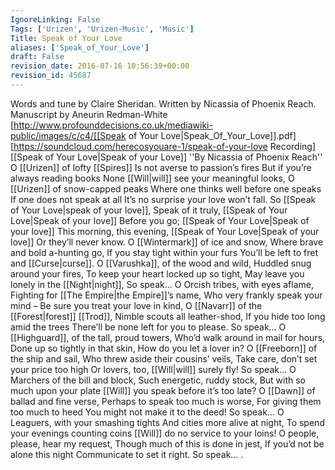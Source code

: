```yaml
---
IgnoreLinking: False
Tags: ['Urizen', 'Urizen-Music', 'Music']
Title: Speak of Your Love
aliases: ['Speak_of_Your_Love']
draft: False
revision_date: 2016-07-16 10:56:39+00:00
revision_id: 45687
---
```


Words and tune by Claire Sheridan. 
Written by Nicassia of Phoenix Reach.
Manuscript by Aneurin Redman-White [http://www.profounddecisions.co.uk/mediawiki-public/images/c/c4/[[Speak of Your Love|Speak_Of_Your_Love]].pdf]
[https://soundcloud.com/herecosyouare-1/speak-of-your-love Recording]
[[Speak of Your Love|Speak of your Love]]
''By Nicassia of Phoenix Reach''
O [[Urizen]] of lofty [[Spires]]
Is not averse to passion’s fires
But if you’re always reading books
None [[Will|will]] see your meaningful looks,
O [[Urizen]] of snow-capped peaks
Where one thinks well before one speaks 
If one does not speak at all
It’s no surprise your love won’t fall.
So [[Speak of Your Love|speak of your love]],
Speak of it truly,
[[Speak of Your Love|Speak of your love]]
Before you go;
[[Speak of Your Love|Speak of your love]]
This morning, this evening,
[[Speak of Your Love|Speak of your love]]
Or they’ll never know.
O [[Wintermark]] of ice and snow,
Where brave and bold a-hunting go,
If you stay tight within your furs
You’ll be left to fret and [[Curse|curse]].
O [[Varushka]], of the wood and wild,
Huddled snug around your fires,
To keep your heart locked up so tight,
May leave you lonely in the [[Night|night]],
So speak…
O Orcish tribes, with eyes aflame,
Fighting for [[The Empire|the Empire]]’s name,
Who very frankly speak your mind – 
Be sure you treat your love in kind,
O [[Navarr]] of the [[Forest|forest]] [[Trod]],
Nimble scouts all leather-shod,
If you hide too long amid the trees
There’ll be none left for you to please.
So speak...
O [[Highguard]], of the tall, proud towers,
Who’d walk around in mail for hours,
Done up so tightly in that skin,
How do you let a lover in?
O [[Freeborn]] of the ship and sail,
Who threw aside their cousins’ veils,
Take care, don’t set your price too high
Or lovers, too, [[Will|will]] surely fly!
So speak… 
O Marchers of the bill and block,
Such energetic, ruddy stock,
But with so much upon your plate
[[Will]] you speak before it’s too late?
O [[Dawn]] of ballad and fine verse,
Perhaps to speak too much is worse,
For giving them too much to heed
You might not make it to the deed!
So speak…
O Leaguers, with your smashing tights
And cities more alive at night,
To spend your evenings counting coins
[[Will]] do no service to your loins!
O people, please, hear my  request,
Though much of this is done in jest,
If you’d not be alone this night
Communicate to set it right.
So speak…
.